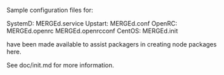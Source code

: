 Sample configuration files for:

SystemD: MERGEd.service
Upstart: MERGEd.conf
OpenRC:  MERGEd.openrc
         MERGEd.openrcconf
CentOS:  MERGEd.init

have been made available to assist packagers in creating node packages here.

See doc/init.md for more information.
